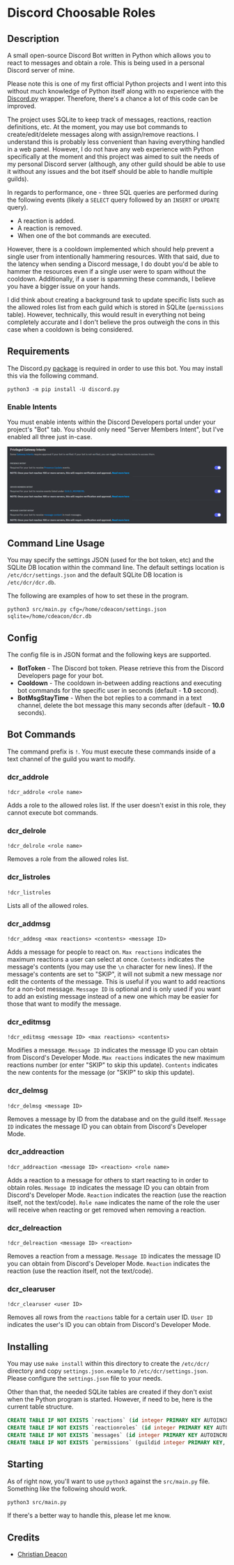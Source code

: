 # Discord Choosable Roles
## Description
A small open-source Discord Bot written in Python which allows you to react to messages and obtain a role. This is being used in a personal Discord server of mine.

Please note this is one of my first official Python projects and I went into this without much knowledge of Python itself along with no experience with the [Discord.py](https://discordpy.readthedocs.io/en/latest/index.html) wrapper. Therefore, there's a chance a lot of this code can be improved.

The project uses SQLite to keep track of messages, reactions, reaction definitions, etc. At the moment, you may use bot commands to create/edit/delete messages along with assign/remove reactions. I understand this is probably less convenient than having everything handled in a web panel. However, I do not have any web experience with Python specifically at the moment and this project was aimed to suit the needs of my personal Discord server (although, any other guild should be able to use it without any issues and the bot itself should be able to handle multiple guilds).

In regards to performance, one - three SQL queries are performed during the following events (likely a `SELECT` query followed by an `INSERT` or `UPDATE` query).

* A reaction is added.
* A reaction is removed.
* When one of the bot commands are executed.

However, there is a cooldown implemented which should help prevent a single user from intentionally hammering resources. With that said, due to the latency when sending a Discord message, I do doubt you'd be able to hammer the resources even if a single user were to spam without the cooldown. Additionally, if a user is spamming these commands, I believe you have a bigger issue on your hands.

I did think about creating a background task to update specific lists such as the allowed roles list from each guild which is stored in SQLite (`permissions` table). However, technically, this would result in everything not being completely accurate and I don't believe the pros outweigh the cons in this case when a cooldown is being considered.

## Requirements
The Discord.py [package](https://pypi.org/project/discord.py/) is required in order to use this bot. You may install this via the following command.

```
python3 -m pip install -U discord.py
```

### Enable Intents
You must enable intents within the Discord Developers portal under your project's "Bot" tab. You should only need "Server Members Intent", but I've enabled all three just in-case.

![Intents Image](./images/intents.png)

## Command Line Usage
You may specify the settings JSON (used for the bot token, etc) and the SQLite DB location within the command line. The default settings location is `/etc/dcr/settings.json` and the default SQLite DB location is `/etc/dcr/dcr.db`.

The following are examples of how to set these in the program.

```
python3 src/main.py cfg=/home/cdeacon/settings.json sqlite=/home/cdeacon/dcr.db
```

## Config
The config file is in JSON format and the following keys are supported.

* **BotToken** - The Discord bot token. Please retrieve this from the Discord Developers page for your bot.
* **Cooldown** - The cooldown in-between adding reactions and executing bot commands for the specific user in seconds (default - **1.0** second).
* **BotMsgStayTime** - When the bot replies to a command in a text channel, delete the bot message this many seconds after (default - **10.0** seconds).

## Bot Commands
The command prefix is `!`. You must execute these commands inside of a text channel of the guild you want to modify.

### dcr_addrole
```
!dcr_addrole <role name>
```

Adds a role to the allowed roles list. If the user doesn't exist in this role, they cannot execute bot commands.

### dcr_delrole
```
!dcr_delrole <role name>
```

Removes a role from the allowed roles list.

### dcr_listroles
```
!dcr_listroles
```

Lists all of the allowed roles.

### dcr_addmsg
```
!dcr_addmsg <max reactions> <contents> <message ID>
```

Adds a message for people to react on. `Max reactions` indicates the maximum reactions a user can select at once. `Contents` indicates the message's contents (you may use the `\n` character for new lines). If the message's contents are set to "SKIP", it will not submit a new message nor edit the contents of the message. This is useful if you want to add reactions for a non-bot message. `Message ID` is optional and is only used if you want to add an existing message instead of a new one which may be easier for those that want to modify the message.

### dcr_editmsg
```
!dcr_editmsg <message ID> <max reactions> <contents>
```

Modifies a message. `Message ID` indicates the message ID you can obtain from Discord's Developer Mode. `Max reactions` indicates the new maximum reactions number (or enter "SKIP" to skip this update). `Contents` indicates the new contents for the message (or "SKIP" to skip this update).

### dcr_delmsg
```
!dcr_delmsg <message ID>
```

Removes a message by ID from the database and on the guild itself. `Message ID` indicates the message ID you can obtain from Discord's Developer Mode.

### dcr_addreaction
```
!dcr_addreaction <message ID> <reaction> <role name>
```

Adds a reaction to a message for others to start reacting to in order to obtain roles. `Message ID` indicates the message ID you can obtain from Discord's Developer Mode. `Reaction` indicates the reaction (use the reaction itself, not the text/code). `Role name` indicates the name of the role the user will receive when reacting or get removed when removing a reaction.

### dcr_delreaction
```
!dcr_delreaction <message ID> <reaction>
```

Removes a reaction from a message. `Message ID` indicates the message ID you can obtain from Discord's Developer Mode. `Reaction` indicates the reaction (use the reaction itself, not the text/code).

### dcr_clearuser
```
!dcr_clearuser <user ID>
```

Removes all rows from the `reactions` table for a certain user ID. `User ID` indicates the user's ID you can obtain from Discord's Developer Mode.

## Installing
You may use `make install` within this directory to create the `/etc/dcr/` directory and copy `settings.json.example` to `/etc/dcr/settings.json`. Please configure the `settings.json` file to your needs.

Other than that, the needed SQLite tables are created if they don't exist when the Python program is started. However, if need to be, here is the current table structure.

```SQL
CREATE TABLE IF NOT EXISTS `reactions` (id integer PRIMARY KEY AUTOINCREMENT, userid integer, msgid integer, guildid integer, reaction text)
CREATE TABLE IF NOT EXISTS `reactionroles` (id integer PRIMARY KEY AUTOINCREMENT, msgid integer, guildid integer, reaction text, roleid integer)
CREATE TABLE IF NOT EXISTS `messages` (id integer PRIMARY KEY AUTOINCREMENT, msgid integer, guildid integer, maxreactions integer, contents text)
CREATE TABLE IF NOT EXISTS `permissions` (guildid integer PRIMARY KEY, roles text)
```

## Starting
As of right now, you'll want to use `python3` against the `src/main.py` file. Something like the following should work.

```bash
python3 src/main.py
```

If there's a better way to handle this, please let me know.

## Credits
* [Christian Deacon](https://github.com/gamemann)